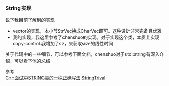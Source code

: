 ### String实现

说下我目前了解到的实现

- vector<char>的实现，本小节StrVec换成CharVec即可。这种设计非常完备且优雅
- 我的实现，我这里参考了chenshuo的实现。对于实现这个类，本质上实现copy-control.我增加了sz，来获取size的线性时间

关于代码中的一些细节，可以参考下面文档，chenshuo对于std::string有深入介绍，可以看下他的总结

参考<br>
[C++面试中STRING类的一种正确写法](https://coolshell.cn/articles/10478.html)
[StringTrival](https://github.com/chenshuo/recipes/blob/master/string/StringTrivial.h)
